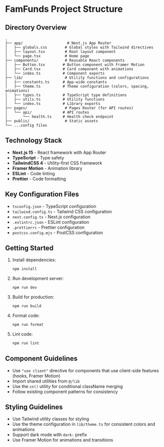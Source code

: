 # FamFunds Project Structure

## Directory Overview

```
.
├── app/                    # Next.js App Router
│   ├── globals.css        # Global styles with Tailwind directives
│   ├── layout.tsx         # Root layout component
│   └── page.tsx           # Home page
├── components/            # Reusable React components
│   ├── Button.tsx        # Button component with Framer Motion
│   ├── Card.tsx          # Card component with animations
│   └── index.ts          # Component exports
├── lib/                   # Utility functions and configurations
│   ├── constants.ts      # App-wide constants
│   ├── theme.ts          # Theme configuration (colors, spacing, animations)
│   ├── types.ts          # TypeScript type definitions
│   ├── utils.ts          # Utility functions
│   └── index.ts          # Library exports
├── pages/                 # Pages Router (for API routes)
│   └── api/              # API routes
│       └── health.ts     # Health check endpoint
├── public/                # Static assets
└── ...config files

```

## Technology Stack

- **Next.js 15** - React framework with App Router
- **TypeScript** - Type safety
- **TailwindCSS 4** - Utility-first CSS framework
- **Framer Motion** - Animation library
- **ESLint** - Code linting
- **Prettier** - Code formatting

## Key Configuration Files

- `tsconfig.json` - TypeScript configuration
- `tailwind.config.ts` - Tailwind CSS configuration
- `next.config.ts` - Next.js configuration
- `.eslintrc.json` - ESLint configuration
- `.prettierrc` - Prettier configuration
- `postcss.config.mjs` - PostCSS configuration

## Getting Started

1. Install dependencies:
   ```bash
   npm install
   ```

2. Run development server:
   ```bash
   npm run dev
   ```

3. Build for production:
   ```bash
   npm run build
   ```

4. Format code:
   ```bash
   npm run format
   ```

5. Lint code:
   ```bash
   npm run lint
   ```

## Component Guidelines

- Use `"use client"` directive for components that use client-side features (hooks, Framer Motion)
- Import shared utilities from `@/lib`
- Use the `cn()` utility for conditional className merging
- Follow existing component patterns for consistency

## Styling Guidelines

- Use Tailwind utility classes for styling
- Use the theme configuration in `lib/theme.ts` for consistent colors and animations
- Support dark mode with `dark:` prefix
- Use Framer Motion for animations and transitions
